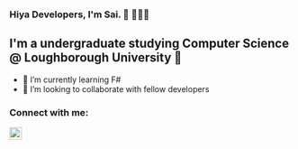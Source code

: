 ### Hiya Developers, I'm Sai. 👋 👨🏻‍🎓

## I'm a undergraduate studying Computer Science @ Loughborough University 🏫

- 🌱 I’m currently learning F#
- 👯 I’m looking to collaborate with fellow developers

### Connect with me:
[<img align="left" alt="LinkedIn | LinkedIn" width="22px" src="https://cdn.jsdelivr.net/npm/simple-icons@v3/icons/linkedin.svg" />][linkedin]
<br />

[linkedin]: https://www.linkedin.com/in/saiavula
